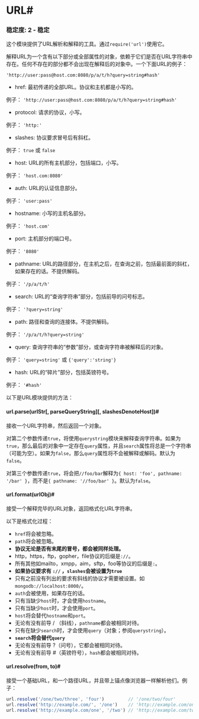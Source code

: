 # URL#

### 稳定度: 2 - 稳定

这个模块提供了URL解析和解释的工具。通过`require('url')`使用它。

解释URL为一个含有以下部分或全部属性的对象，依赖于它们是否在URL字符串中存在。任何不存在的部分都不会出现在解释后的对象中。一个下面URL的例子：

`'http://user:pass@host.com:8080/p/a/t/h?query=string#hash'`

 - href: 最初传递的全部URL。协议和主机都是小写的。

例子： `'http://user:pass@host.com:8080/p/a/t/h?query=string#hash'`

 - protocol: 请求的协议，小写。

例子： `'http:'`

 - slashes: 协议要求冒号后有斜杠。

例子： `true` 或 `false`

 - host: URL的所有主机部分，包括端口，小写。

例子： `'host.com:8080'`

 - auth: URL的认证信息部分。

例子： `'user:pass'`

 - hostname: 小写的主机名部分。

例子： `'host.com'`

 - port: 主机部分的端口号。

例子： `'8080'`

 - pathname: URL的路径部分，在主机之后，在查询之前，包括最前面的斜杠，如果存在的话。不提供解码。

例子： `'/p/a/t/h'`

 - search: URL的“查询字符串”部分，包括前导的问号标志。

例子： `'?query=string'`

 - path: 路径和查询的连接体。不提供解码。

例子： `'/p/a/t/h?query=string'`

 - query: 查询字符串的“参数”部分，或查询字符串被解释后的对象。

例子： `'query=string'` 或 `{'query':'string'}`

 - hash: URL的“碎片”部分，包括英镑符号。

例子： `'#hash'`

以下是URL模块提供的方法：

#### url.parse(urlStr[, parseQueryString][, slashesDenoteHost])#

接收一个URL字符串，然后返回一个对象。

对第二个参数传递`true`，将使用`querystring`模块来解释查询字符串。如果为`true`，那么最后的对象中一定存在`query`属性，并且`search`属性将总是一个字符串（可能为空）。如果为`false`，那么`query`属性将不会被解释或解码。默认为`false`。

对第三个参数传递`true`，将会把`//foo/bar`解释为`{ host: 'foo', pathname: '/bar' }`，而不是`{ pathname: '//foo/bar' }`。默认为`false`。

#### url.format(urlObj)#

接受一个解释完毕的URL对象，返回格式化URL字符串。

以下是格式化过程：

 - `href`将会被忽略。
 - `path`将会被忽略。
 - __协议无论是否有末尾的冒号，都会被同样处理。__
  - http，https，ftp，gopher，file协议的后缀是`://`。
  - 所有其他如mailto，xmpp，aim，sftp，foo等协议的后缀是`:`。
 - __如果协议要求有 `://` ，`slashes`会被设置为`true`__
  - 只有之前没有列出的要求有斜线的协议才需要被设置。如`mongodb://localhost:8000/`。
 - `auth`会被使用，如果存在的话。
 - 只有当缺少`host`时，才会使用`hostname`。
 - 只有当缺少`host`时，才会使用`port`。
 - `host`将会替代`hostname`和`port`。
 - 无论有没有前导 / （斜线），`pathname`都会被相同对待。
 - 只有在缺少`search`时，才会使用`query`（对象；参阅`querystring`）。
 - __`search`将会替代`query`__
  - 无论有没有前导 ?（问号），它都会被相同对待。
 - 无论有没有前导 #（英镑符号），`hash`都会被相同对待。

#### url.resolve(from, to)#

接受一个基础URL，和一个路径URL，并且带上锚点像浏览器一样解析他们。例子：

```js
url.resolve('/one/two/three', 'four')         // '/one/two/four'
url.resolve('http://example.com/', '/one')    // 'http://example.com/one'
url.resolve('http://example.com/one', '/two') // 'http://example.com/two' 
```
